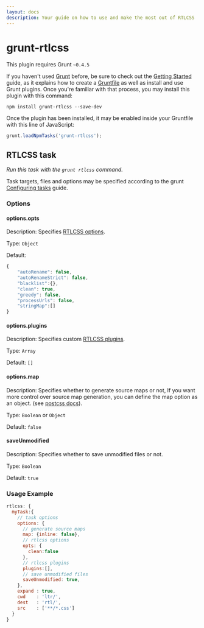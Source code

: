 ```yaml
---
layout: docs
description: Your guide on how to use and make the most out of RTLCSS
---
```


# grunt-rtlcss

This plugin requires Grunt `~0.4.5`

If you haven't used [Grunt](http://gruntjs.com/) before, be sure to check out the [Getting Started](http://gruntjs.com/getting-started) guide, as it explains how to create a [Gruntfile](http://gruntjs.com/sample-gruntfile) as well as install and use Grunt plugins. Once you're familiar with that process, you may install this plugin with this command:

```shell
npm install grunt-rtlcss --save-dev
```

Once the plugin has been installed, it may be enabled inside your Gruntfile with this line of JavaScript:

```js
grunt.loadNpmTasks('grunt-rtlcss');
```



## RTLCSS task
_Run this task with the `grunt rtlcss` command._

Task targets, files and options may be specified according to the grunt [Configuring tasks](http://gruntjs.com/configuring-tasks) guide.

### Options

#### options.opts
Description: Specifies [RTLCSS options](https://github.com/MohammadYounes/rtlcss#options-object).

Type: `Object`

Default:

```js
{
    "autoRename": false,
    "autoRenameStrict": false,
    "blacklist":{},
    "clean": true,
    "greedy": false,
    "processUrls": false,
    "stringMap":[]
}
```

#### options.plugins
Description: Specifies custom [RTLCSS plugins](https://github.com/MohammadYounes/rtlcss#plugins-array).

Type: `Array`

Default: `[]`

#### options.map
Description: Specifies whether to generate source maps or not, If you want more control over source map generation, you can define the map option as an object. (see [postcss docs](https://github.com/postcss/postcss/blob/master/docs/source-maps.md#options)).

Type: `Boolean` or `Object`

Default: `false`

#### saveUnmodified
Description: Specifies whether to save unmodified files or not.

Type: `Boolean`

Default: `true`

### Usage Example

```js
rtlcss: {
  myTask:{
    // task options
    options: {
      // generate source maps
      map: {inline: false},
      // rtlcss options
      opts: {
        clean:false
      },
      // rtlcss plugins
      plugins:[],
      // save unmodified files
      saveUnmodified: true,
    },
    expand : true,
    cwd    : 'ltr/',
    dest   : 'rtl/',
    src    : ['**/*.css']
  }
}
```

[RTLCSS]: https://github.com/MohammadYounes/rtlcss
